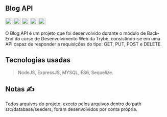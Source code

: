 ## Blog API

<img width="22px" height="22px" src="https://img.shields.io/badge/Node.js-43853D?style=for-the-badge&logo=node.js&logoColor=white" />
<img width="22px" height="22px" src="https://img.shields.io/badge/JavaScript-323330?style=for-the-badge&logo=javascript&logoColor=F7DF1E
" />
<img width="22px" height="22px" src="https://img.shields.io/badge/Express.js-404D59?style=for-the-badge" />
<img width="22px" height="22px" src="https://img.shields.io/badge/sequelize-323330?style=for-the-badge&logo=sequelize&logoColor=blue
" />
<img width="22px" height="22px" src="https://img.shields.io/badge/MySQL-00000F?style=for-the-badge&logo=mysql&logoColor=white
" />


O Blog API é um projeto que foi desenvolvido durante o módulo de Back-End do curso de Desenvolvimento Web da Trybe,
consistindo-se em uma API capaz de responder a requisições do tipo: GET, PUT, POST e DELETE.

## Tecnologias usadas
> NodeJS, ExpressJS, MYSQL, ES6, Sequelize.

## Notas ✍️
Todos arquivos do projeto, exceto pelos arquivos dentro do path src/database/seeders, foram desenvolvidos por conta própria.
